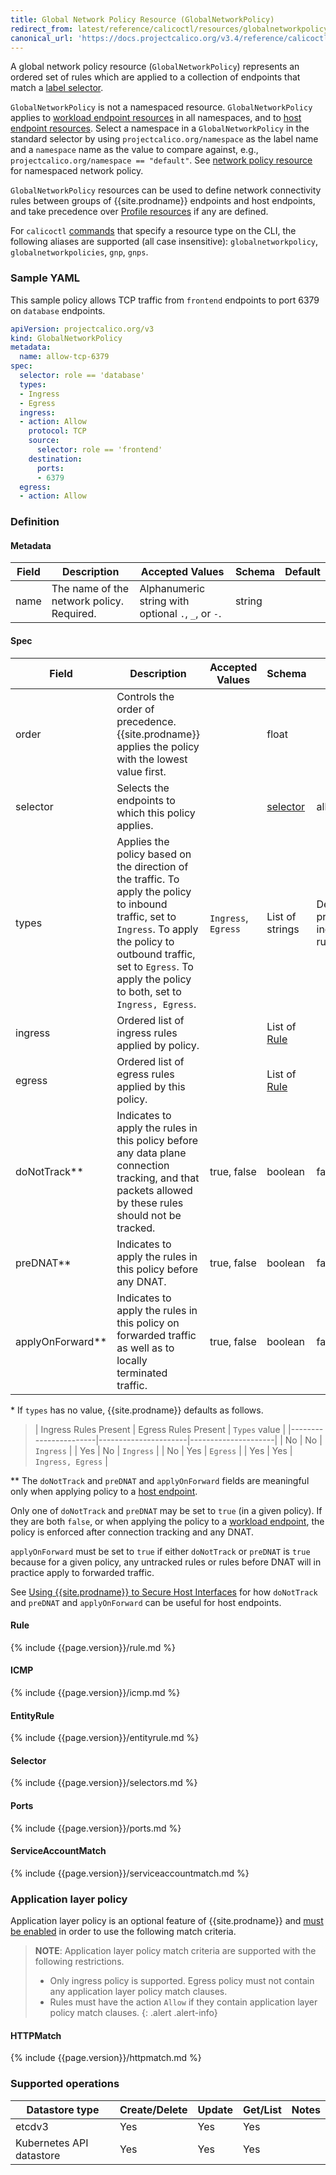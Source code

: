 ```yaml
---
title: Global Network Policy Resource (GlobalNetworkPolicy)
redirect_from: latest/reference/calicoctl/resources/globalnetworkpolicy
canonical_url: 'https://docs.projectcalico.org/v3.4/reference/calicoctl/resources/globalnetworkpolicy'
---
```


A global network policy resource (`GlobalNetworkPolicy`) represents an ordered set of rules which are applied
to a collection of endpoints that match a [label selector](#selector).

`GlobalNetworkPolicy` is not a namespaced resource. `GlobalNetworkPolicy` applies to [workload endpoint resources]({{site.baseurl}}/{{page.version}}/reference/calicoctl/resources/workloadendpoint) in all namespaces, and to [host endpoint resources]({{site.baseurl}}/{{page.version}}/reference/calicoctl/resources/hostendpoint).
Select a namespace in a `GlobalNetworkPolicy` in the standard selector by using
`projectcalico.org/namespace` as the label name and a `namespace` name as the
value to compare against, e.g., `projectcalico.org/namespace == "default"`.
See [network policy resource]({{site.baseurl}}/{{page.version}}/reference/calicoctl/resources/networkpolicy) for namespaced network policy.

`GlobalNetworkPolicy` resources can be used to define network connectivity rules between groups of {{site.prodname}} endpoints and host endpoints, and
take precedence over [Profile resources]({{site.baseurl}}/{{page.version}}/reference/calicoctl/resources/profile) if any are defined.

For `calicoctl` [commands]({{site.baseurl}}/{{page.version}}/reference/calicoctl/commands/) that specify a resource type on the CLI, the following
aliases are supported (all case insensitive): `globalnetworkpolicy`, `globalnetworkpolicies`, `gnp`, `gnps`.

### Sample YAML

This sample policy allows TCP traffic from `frontend` endpoints to port 6379 on
`database` endpoints.

```yaml
apiVersion: projectcalico.org/v3
kind: GlobalNetworkPolicy
metadata:
  name: allow-tcp-6379
spec:
  selector: role == 'database'
  types:
  - Ingress
  - Egress
  ingress:
  - action: Allow
    protocol: TCP
    source:
      selector: role == 'frontend'
    destination:
      ports:
      - 6379
  egress:
  - action: Allow
```

### Definition

#### Metadata

| Field | Description                               | Accepted Values                                     | Schema | Default |
|-------|-------------------------------------------|-----------------------------------------------------|--------|---------|
| name  | The name of the network policy. Required. | Alphanumeric string with optional `.`, `_`, or `-`. | string |         |

#### Spec

| Field              | Description                                                                                                                                           | Accepted Values | Schema                | Default |
|--------------------|-------------------------------------------------------------------------------------------------------------------------------------------------------|-----------------|-----------------------|---------|
| order              | Controls the order of precedence. {{site.prodname}} applies the policy with the lowest value first.                                                   |                 | float                 |         |
| selector           | Selects the endpoints to which this policy applies.                                                                                                   |                 | [selector](#selector) | all()   |
| types              | Applies the policy based on the direction of the traffic. To apply the policy to inbound traffic, set to `Ingress`. To apply the policy to outbound traffic, set to `Egress`. To apply the policy to both, set to `Ingress, Egress`. | `Ingress`, `Egress`  | List of strings | Depends on presence of ingress/egress rules\* |
| ingress            | Ordered list of ingress rules applied by policy.                                                                                                      |                 | List of [Rule](#rule) |         |
| egress             | Ordered list of egress rules applied by this policy.                                                                                                  |                 | List of [Rule](#rule) |         |
| doNotTrack\*\*     | Indicates to apply the rules in this policy before any data plane connection tracking, and that packets allowed by these rules should not be tracked. | true, false     | boolean               | false   |
| preDNAT\*\*        | Indicates to apply the rules in this policy before any DNAT.                                                                                          | true, false     | boolean               | false   |
| applyOnForward\*\* | Indicates to apply the rules in this policy on forwarded traffic as well as to locally terminated traffic.                                            | true, false     | boolean               | false   |

\* If `types` has no value, {{site.prodname}} defaults as follows.

>| Ingress Rules Present | Egress Rules Present | `Types` value       |
 |-----------------------|----------------------|---------------------|
 | No                    | No                   | `Ingress`           |
 | Yes                   | No                   | `Ingress`           |
 | No                    | Yes                  | `Egress`            |
 | Yes                   | Yes                  | `Ingress, Egress`   |

\*\* The `doNotTrack` and `preDNAT` and `applyOnForward` fields are meaningful
only when applying policy to a [host endpoint]({{site.baseurl}}/{{page.version}}/reference/calicoctl/resources/hostendpoint).

Only one of `doNotTrack` and `preDNAT` may be set to `true` (in a given policy). If they are both `false`, or when applying the policy to a
[workload endpoint]({{site.baseurl}}/{{page.version}}/reference/calicoctl/resources/workloadendpoint),
the policy is enforced after connection tracking and any DNAT.

`applyOnForward` must be set to `true` if either `doNotTrack` or `preDNAT` is
`true` because for a given policy, any untracked rules or rules before DNAT will
 in practice apply to forwarded traffic.

See [Using {{site.prodname}} to Secure Host Interfaces]({{site.baseurl}}/{{page.version}}/getting-started/bare-metal/bare-metal)
for how `doNotTrack` and `preDNAT` and `applyOnForward` can be useful for host endpoints.

#### Rule

{% include {{page.version}}/rule.md %}

#### ICMP

{% include {{page.version}}/icmp.md %}

#### EntityRule

{% include {{page.version}}/entityrule.md %}

#### Selector

{% include {{page.version}}/selectors.md %}

#### Ports

{% include {{page.version}}/ports.md %}

#### ServiceAccountMatch

{% include {{page.version}}/serviceaccountmatch.md %}

### Application layer policy

Application layer policy is an optional feature of {{site.prodname}} and
[must be enabled]({{site.baseurl}}/{{page.version}}/getting-started/kubernetes/installation/app-layer-policy)
in order to use the following match criteria.

> **NOTE**: Application layer policy match criteria are supported with the following restrictions.
>  * Only ingress policy is supported. Egress policy must not contain any application layer policy match clauses.
>  * Rules must have the action `Allow` if they contain application layer policy match clauses.
{: .alert .alert-info}


#### HTTPMatch

{% include {{page.version}}/httpmatch.md %}

### Supported operations

| Datastore type           | Create/Delete | Update | Get/List | Notes
|--------------------------|---------------|--------|----------|------
| etcdv3                   | Yes           | Yes    | Yes      |
| Kubernetes API datastore | Yes           | Yes    | Yes      |
